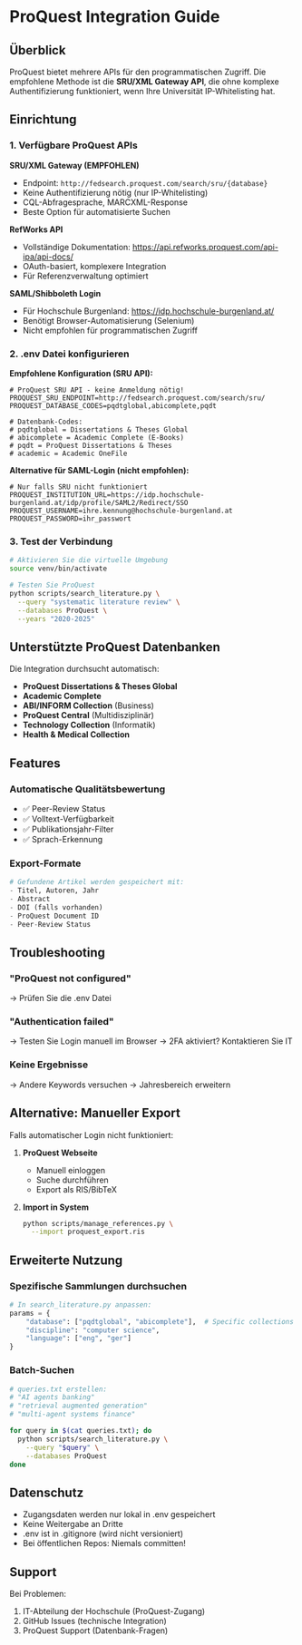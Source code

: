 # ProQuest Integration Guide

## Überblick
ProQuest bietet mehrere APIs für den programmatischen Zugriff. Die empfohlene Methode ist die **SRU/XML Gateway API**, die ohne komplexe Authentifizierung funktioniert, wenn Ihre Universität IP-Whitelisting hat.

## Einrichtung

### 1. Verfügbare ProQuest APIs

**SRU/XML Gateway (EMPFOHLEN)**
- Endpoint: `http://fedsearch.proquest.com/search/sru/{database}`
- Keine Authentifizierung nötig (nur IP-Whitelisting)
- CQL-Abfragesprache, MARCXML-Response
- Beste Option für automatisierte Suchen

**RefWorks API**
- Vollständige Dokumentation: https://api.refworks.proquest.com/api-ipa/api-docs/
- OAuth-basiert, komplexere Integration
- Für Referenzverwaltung optimiert

**SAML/Shibboleth Login**
- Für Hochschule Burgenland: https://idp.hochschule-burgenland.at/
- Benötigt Browser-Automatisierung (Selenium)
- Nicht empfohlen für programmatischen Zugriff

### 2. .env Datei konfigurieren

**Empfohlene Konfiguration (SRU API):**
```env
# ProQuest SRU API - keine Anmeldung nötig!
PROQUEST_SRU_ENDPOINT=http://fedsearch.proquest.com/search/sru/
PROQUEST_DATABASE_CODES=pqdtglobal,abicomplete,pqdt

# Datenbank-Codes:
# pqdtglobal = Dissertations & Theses Global
# abicomplete = Academic Complete (E-Books)
# pqdt = ProQuest Dissertations & Theses
# academic = Academic OneFile
```

**Alternative für SAML-Login (nicht empfohlen):**
```env
# Nur falls SRU nicht funktioniert
PROQUEST_INSTITUTION_URL=https://idp.hochschule-burgenland.at/idp/profile/SAML2/Redirect/SSO
PROQUEST_USERNAME=ihre.kennung@hochschule-burgenland.at
PROQUEST_PASSWORD=ihr_passwort
```

### 3. Test der Verbindung
```bash
# Aktivieren Sie die virtuelle Umgebung
source venv/bin/activate

# Testen Sie ProQuest
python scripts/search_literature.py \
  --query "systematic literature review" \
  --databases ProQuest \
  --years "2020-2025"
```

## Unterstützte ProQuest Datenbanken

Die Integration durchsucht automatisch:
- **ProQuest Dissertations & Theses Global**
- **Academic Complete**
- **ABI/INFORM Collection** (Business)
- **ProQuest Central** (Multidisziplinär)
- **Technology Collection** (Informatik)
- **Health & Medical Collection**

## Features

### Automatische Qualitätsbewertung
- ✅ Peer-Review Status
- ✅ Volltext-Verfügbarkeit
- ✅ Publikationsjahr-Filter
- ✅ Sprach-Erkennung

### Export-Formate
```python
# Gefundene Artikel werden gespeichert mit:
- Titel, Autoren, Jahr
- Abstract
- DOI (falls vorhanden)
- ProQuest Document ID
- Peer-Review Status
```

## Troubleshooting

### "ProQuest not configured"
→ Prüfen Sie die .env Datei

### "Authentication failed"
→ Testen Sie Login manuell im Browser
→ 2FA aktiviert? Kontaktieren Sie IT

### Keine Ergebnisse
→ Andere Keywords versuchen
→ Jahresbereich erweitern

## Alternative: Manueller Export

Falls automatischer Login nicht funktioniert:

1. **ProQuest Webseite**
   - Manuell einloggen
   - Suche durchführen
   - Export als RIS/BibTeX

2. **Import in System**
   ```bash
   python scripts/manage_references.py \
     --import proquest_export.ris
   ```

## Erweiterte Nutzung

### Spezifische Sammlungen durchsuchen
```python
# In search_literature.py anpassen:
params = {
    "database": ["pqdtglobal", "abicomplete"],  # Specific collections
    "discipline": "computer science",
    "language": ["eng", "ger"]
}
```

### Batch-Suchen
```bash
# queries.txt erstellen:
# "AI agents banking"
# "retrieval augmented generation"
# "multi-agent systems finance"

for query in $(cat queries.txt); do
  python scripts/search_literature.py \
    --query "$query" \
    --databases ProQuest
done
```

## Datenschutz

- Zugangsdaten werden nur lokal in .env gespeichert
- Keine Weitergabe an Dritte
- .env ist in .gitignore (wird nicht versioniert)
- Bei öffentlichen Repos: Niemals committen!

## Support

Bei Problemen:
1. IT-Abteilung der Hochschule (ProQuest-Zugang)
2. GitHub Issues (technische Integration)
3. ProQuest Support (Datenbank-Fragen)